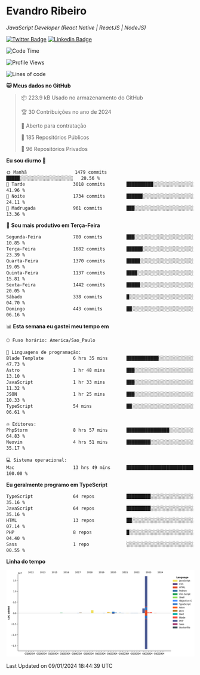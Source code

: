 # Evandro **Ribeiro**

*JavaScript Developer (React Native | ReactJS | NodeJS)*

[![Twitter Badge](https://img.shields.io/badge/-@ribeiroevandro-201B2D?style=flat-square&labelColor=201B2D&logo=twitter&logoColor=white&link=https://twitter.com/ribeiroevandro)](https://twitter.com/ribeiroevandro) 
[![Linkedin Badge](https://img.shields.io/badge/-Evandro%20Ribeiro-201B2D?style=flat-square&logo=Linkedin&logoColor=white&link=https://www.linkedin.com/in/ribeiroevandro)](https://www.linkedin.com/in/ribeiroevandro) 


<!--START_SECTION:waka-->
![Code Time](http://img.shields.io/badge/Code%20Time-3%2C636%20hrs%2035%20mins-blue)

![Profile Views](http://img.shields.io/badge/Visualizac%C3%B5es%20do%20perfil-1-blue)

![Lines of code](https://img.shields.io/badge/Desde%20o%20Hello%20World%20eu%20escrevi-23.0%20million%20linhas%20de%20c%C3%B3digo-blue)

**🐱 Meus dados no GitHub** 

> 📦 223.9 kB Usado no armazenamento do GitHub 
 > 
> 🏆 30 Contribuições no ano de 2024
 > 
> 💼 Aberto para contratação
 > 
> 📜 185 Repositórios Públicos 
 > 
> 🔑 96 Repositórios Privados 
 > 
**Eu sou diurno 🐤** 

```text
🌞 Manhã                  1479 commits        █████░░░░░░░░░░░░░░░░░░░░   20.56 % 
🌆 Tarde                  3018 commits        ██████████░░░░░░░░░░░░░░░   41.96 % 
🌃 Noite                  1734 commits        ██████░░░░░░░░░░░░░░░░░░░   24.11 % 
🌙 Madrugada              961 commits         ███░░░░░░░░░░░░░░░░░░░░░░   13.36 % 
```
📅 **Sou mais produtivo em Terça-Feira** 

```text
Segunda-Feira            780 commits         ███░░░░░░░░░░░░░░░░░░░░░░   10.85 % 
Terça-Feira              1682 commits        ██████░░░░░░░░░░░░░░░░░░░   23.39 % 
Quarta-Feira             1370 commits        █████░░░░░░░░░░░░░░░░░░░░   19.05 % 
Quinta-Feira             1137 commits        ████░░░░░░░░░░░░░░░░░░░░░   15.81 % 
Sexta-Feira              1442 commits        █████░░░░░░░░░░░░░░░░░░░░   20.05 % 
Sábado                   338 commits         █░░░░░░░░░░░░░░░░░░░░░░░░   04.70 % 
Domingo                  443 commits         ██░░░░░░░░░░░░░░░░░░░░░░░   06.16 % 
```


📊 **Esta semana eu gastei meu tempo em** 

```text
🕑︎ Fuso horário: America/Sao_Paulo

💬 Linguagens de programação: 
Blade Template           6 hrs 35 mins       ████████████░░░░░░░░░░░░░   47.73 % 
Astro                    1 hr 48 mins        ███░░░░░░░░░░░░░░░░░░░░░░   13.10 % 
JavaScript               1 hr 33 mins        ███░░░░░░░░░░░░░░░░░░░░░░   11.32 % 
JSON                     1 hr 25 mins        ███░░░░░░░░░░░░░░░░░░░░░░   10.33 % 
TypeScript               54 mins             ██░░░░░░░░░░░░░░░░░░░░░░░   06.61 % 

🔥 Editores: 
PhpStorm                 8 hrs 57 mins       ████████████████░░░░░░░░░   64.83 % 
Neovim                   4 hrs 51 mins       █████████░░░░░░░░░░░░░░░░   35.17 % 

💻 Sistema operacional: 
Mac                      13 hrs 49 mins      █████████████████████████   100.00 % 
```

**Eu geralmente programo em TypeScript** 

```text
TypeScript               64 repos            █████████░░░░░░░░░░░░░░░░   35.16 % 
JavaScript               64 repos            █████████░░░░░░░░░░░░░░░░   35.16 % 
HTML                     13 repos            ██░░░░░░░░░░░░░░░░░░░░░░░   07.14 % 
PHP                      8 repos             █░░░░░░░░░░░░░░░░░░░░░░░░   04.40 % 
Sass                     1 repo              ░░░░░░░░░░░░░░░░░░░░░░░░░   00.55 % 
```



**Linha do tempo**

![Lines of Code chart](https://raw.githubusercontent.com/ribeiroevandro/ribeiroevandro/main/assets/bar_graph.png)


 Last Updated on 09/01/2024 18:44:39 UTC
<!--END_SECTION:waka-->
